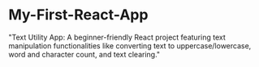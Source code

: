 # My-First-React-App
"Text Utility App: A beginner-friendly React project featuring text manipulation functionalities like converting text to uppercase/lowercase, word and character count, and text clearing."
